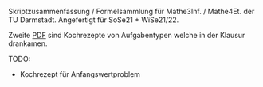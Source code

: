 Skriptzusammenfassung / Formelsammlung für Mathe3Inf. / Mathe4Et. der TU Darmstadt.
Angefertigt für SoSe21 + WiSe21/22.

Zweite [PDF](kochrezepte.pdf) sind Kochrezepte von Aufgabentypen welche in der Klausur drankamen.

TODO:
- Kochrezept für Anfangswertproblem